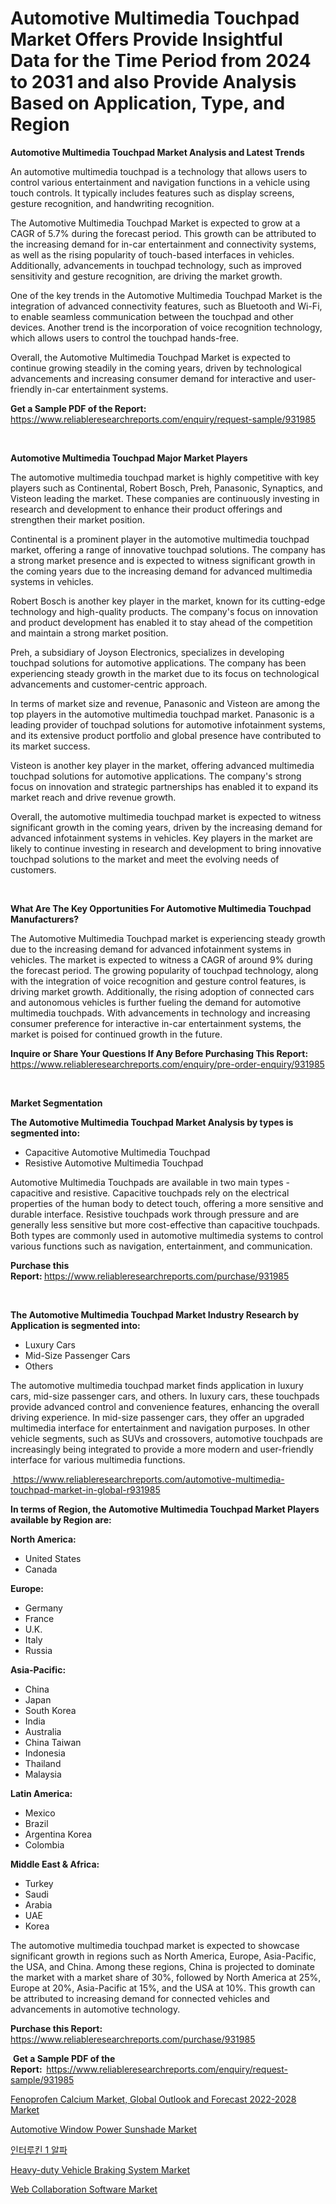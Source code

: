 <p><h1>Automotive Multimedia Touchpad Market Offers Provide Insightful Data for the Time Period from 2024 to 2031 and also Provide Analysis Based on Application, Type, and Region</h1></p><p><strong>Automotive Multimedia Touchpad Market Analysis and Latest Trends</strong></p>
<p><p>An automotive multimedia touchpad is a technology that allows users to control various entertainment and navigation functions in a vehicle using touch controls. It typically includes features such as display screens, gesture recognition, and handwriting recognition.</p><p>The Automotive Multimedia Touchpad Market is expected to grow at a CAGR of 5.7% during the forecast period. This growth can be attributed to the increasing demand for in-car entertainment and connectivity systems, as well as the rising popularity of touch-based interfaces in vehicles. Additionally, advancements in touchpad technology, such as improved sensitivity and gesture recognition, are driving the market growth.</p><p>One of the key trends in the Automotive Multimedia Touchpad Market is the integration of advanced connectivity features, such as Bluetooth and Wi-Fi, to enable seamless communication between the touchpad and other devices. Another trend is the incorporation of voice recognition technology, which allows users to control the touchpad hands-free.</p><p>Overall, the Automotive Multimedia Touchpad Market is expected to continue growing steadily in the coming years, driven by technological advancements and increasing consumer demand for interactive and user-friendly in-car entertainment systems.</p></p>
<p><strong>Get a Sample PDF of the Report:&nbsp;</strong> <a href="https://www.reliableresearchreports.com/enquiry/request-sample/931985">https://www.reliableresearchreports.com/enquiry/request-sample/931985</a></p>
<p>&nbsp;</p>
<p><strong>Automotive Multimedia Touchpad Major Market Players</strong></p>
<p><p>The automotive multimedia touchpad market is highly competitive with key players such as Continental, Robert Bosch, Preh, Panasonic, Synaptics, and Visteon leading the market. These companies are continuously investing in research and development to enhance their product offerings and strengthen their market position.</p><p>Continental is a prominent player in the automotive multimedia touchpad market, offering a range of innovative touchpad solutions. The company has a strong market presence and is expected to witness significant growth in the coming years due to the increasing demand for advanced multimedia systems in vehicles.</p><p>Robert Bosch is another key player in the market, known for its cutting-edge technology and high-quality products. The company's focus on innovation and product development has enabled it to stay ahead of the competition and maintain a strong market position.</p><p>Preh, a subsidiary of Joyson Electronics, specializes in developing touchpad solutions for automotive applications. The company has been experiencing steady growth in the market due to its focus on technological advancements and customer-centric approach.</p><p>In terms of market size and revenue, Panasonic and Visteon are among the top players in the automotive multimedia touchpad market. Panasonic is a leading provider of touchpad solutions for automotive infotainment systems, and its extensive product portfolio and global presence have contributed to its market success.</p><p>Visteon is another key player in the market, offering advanced multimedia touchpad solutions for automotive applications. The company's strong focus on innovation and strategic partnerships has enabled it to expand its market reach and drive revenue growth.</p><p>Overall, the automotive multimedia touchpad market is expected to witness significant growth in the coming years, driven by the increasing demand for advanced infotainment systems in vehicles. Key players in the market are likely to continue investing in research and development to bring innovative touchpad solutions to the market and meet the evolving needs of customers.</p></p>
<p>&nbsp;</p>
<p><strong>What Are The Key Opportunities For Automotive Multimedia Touchpad Manufacturers?</strong></p>
<p><p>The Automotive Multimedia Touchpad market is experiencing steady growth due to the increasing demand for advanced infotainment systems in vehicles. The market is expected to witness a CAGR of around 9% during the forecast period. The growing popularity of touchpad technology, along with the integration of voice recognition and gesture control features, is driving market growth. Additionally, the rising adoption of connected cars and autonomous vehicles is further fueling the demand for automotive multimedia touchpads. With advancements in technology and increasing consumer preference for interactive in-car entertainment systems, the market is poised for continued growth in the future.</p></p>
<p><strong>Inquire or Share Your Questions If Any Before Purchasing This Report:</strong> <a href="https://www.reliableresearchreports.com/enquiry/pre-order-enquiry/931985">https://www.reliableresearchreports.com/enquiry/pre-order-enquiry/931985</a></p>
<p>&nbsp;</p>
<p><strong>Market Segmentation</strong></p>
<p><strong>The Automotive Multimedia Touchpad Market Analysis by types is segmented into:</strong></p>
<p><ul><li>Capacitive Automotive Multimedia Touchpad</li><li>Resistive Automotive Multimedia Touchpad</li></ul></p>
<p><p>Automotive Multimedia Touchpads are available in two main types - capacitive and resistive. Capacitive touchpads rely on the electrical properties of the human body to detect touch, offering a more sensitive and durable interface. Resistive touchpads work through pressure and are generally less sensitive but more cost-effective than capacitive touchpads. Both types are commonly used in automotive multimedia systems to control various functions such as navigation, entertainment, and communication.</p></p>
<p><strong>Purchase this Report:&nbsp;</strong><a href="https://www.reliableresearchreports.com/purchase/931985">https://www.reliableresearchreports.com/purchase/931985</a></p>
<p>&nbsp;</p>
<p><strong>The Automotive Multimedia Touchpad Market Industry Research by Application is segmented into:</strong></p>
<p><ul><li>Luxury Cars</li><li>Mid-Size Passenger Cars</li><li>Others</li></ul></p>
<p><p>The automotive multimedia touchpad market finds application in luxury cars, mid-size passenger cars, and others. In luxury cars, these touchpads provide advanced control and convenience features, enhancing the overall driving experience. In mid-size passenger cars, they offer an upgraded multimedia interface for entertainment and navigation purposes. In other vehicle segments, such as SUVs and crossovers, automotive touchpads are increasingly being integrated to provide a more modern and user-friendly interface for various multimedia functions.</p></p>
<p><a href="https://www.reliableresearchreports.com/automotive-multimedia-touchpad-market-in-global-r931985">&nbsp;https://www.reliableresearchreports.com/automotive-multimedia-touchpad-market-in-global-r931985</a></p>
<p><strong>In terms of Region, the Automotive Multimedia Touchpad Market Players available by Region are:</strong></p>
<p>
    <p> <strong> North America: </strong>
        <ul>
            <li>United States</li>
            <li>Canada</li>
        </ul>
        </p> 
    <p> <strong> Europe: </strong>
        <ul>
            <li>Germany</li>
            <li>France</li>
            <li>U.K.</li>
            <li>Italy</li>
            <li>Russia</li>
        </ul>
        </p> 
    <p> <strong> Asia-Pacific: </strong>
        <ul>
            <li>China</li>
            <li>Japan</li>
            <li>South Korea</li>
            <li>India</li>
            <li>Australia</li>
            <li>China Taiwan</li>
            <li>Indonesia</li>
            <li>Thailand</li>
            <li>Malaysia</li>
        </ul>
        </p> 
    <p> <strong> Latin America: </strong>
        <ul>
            <li>Mexico</li>
            <li>Brazil</li>
            <li>Argentina Korea</li>
            <li>Colombia</li>
        </ul>
        </p> 
    <p> <strong> Middle East & Africa: </strong>
        <ul>
            <li>Turkey</li>
            <li>Saudi</li>
            <li>Arabia</li>
            <li>UAE</li>
            <li>Korea</li>
        </ul>
    </p>
    </p>
<p><p>The automotive multimedia touchpad market is expected to showcase significant growth in regions such as North America, Europe, Asia-Pacific, the USA, and China. Among these regions, China is projected to dominate the market with a market share of 30%, followed by North America at 25%, Europe at 20%, Asia-Pacific at 15%, and the USA at 10%. This growth can be attributed to increasing demand for connected vehicles and advancements in automotive technology.</p></p>
<p><strong>Purchase this Report: </strong><a href="https://www.reliableresearchreports.com/purchase/931985">https://www.reliableresearchreports.com/purchase/931985</a></p>
<p>&nbsp;<strong>Get a Sample PDF of the Report:&nbsp;&nbsp;</strong><a href="https://www.reliableresearchreports.com/enquiry/request-sample/931985">https://www.reliableresearchreports.com/enquiry/request-sample/931985</a></p>
<p><strong></strong></p>
<p><p><a href="https://issuu.com/reportprime-2/docs/fenoprofen-calcium-market-global-ou_54fca5da8bcf2f">Fenoprofen Calcium Market, Global Outlook and Forecast 2022-2028 Market</a></p><p><a href="https://github.com/santosh758595/Market-Research-Report-List-6/blob/main/automotive-window-power-sunshade-market.md">Automotive Window Power Sunshade Market</a></p><p><a href="https://medium.com/@wallacecumfgmings567556/2024%EB%85%84%EB%B6%80%ED%84%B0-2031%EB%85%84%EA%B9%8C%EC%A7%80%EC%9D%98-%EC%8B%9C%EA%B8%B0-%EB%8F%99%EC%95%88-%EC%9D%B8%ED%84%B0%EB%A3%A8%ED%82%A8-1-%EC%95%8C%ED%8C%8C-%EC%8B%9C%EC%9E%A5-%EC%97%AD%ED%95%99%EA%B3%BC-%EC%84%B1%EC%9E%A5-%EB%8F%99%EB%A0%A5%EC%9D%84-%EB%B6%84%EC%84%9D%ED%95%98%EA%B3%A0-%EC%98%88%EC%B8%A1%ED%95%A9%EB%8B%88%EB%8B%A4-f1a05e86619d">인터루킨 1 알파</a></p><p><a href="https://github.com/elizabethdagraca/Market-Research-Report-List-4/blob/main/heavy-duty-vehicle-braking-system-market.md">Heavy-duty Vehicle Braking System Market</a></p><p><a href="https://medium.com/@bon-bar/web-collaboration-software-market-overview-global-market-trends-and-future-prospects-from-2024-to-709bb48b4988">Web Collaboration Software Market</a></p></p>